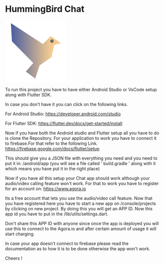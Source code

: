 # HummingBird Chat 

![HummingBirdLogo](https://github.com/mokshkant7/HummingBird/blob/master/images/HummingBirdLogo.png)

To run this project you have to have either Android Studio or VsCode setup along with Flutter SDK.

In case you don't have it you can click on the following links.

For Android Studio:
https://developer.android.com/studio

For Flutter SDK:
https://flutter.dev/docs/get-started/install

Now if you have both the Android studio and Flutter setup all you have to do is clone the Repository. For your application to work you have to connect it to firebase.For that refer to the following Link.
https://firebase.google.com/docs/flutter/setup 

This should give you a JSON file with everything you need and you need to put it in:
 /android/app (you will see a file called ' build.gradle ' along with it which means you have put it in the right place)

Now if you have all this setup your Chat app should work although your audio/video calling feature won't work. For that to work you have to register for an account on:
 https://www.agora.io

Its a free account that lets you use the audio/video call feature. Now that you have registered here you have to start a new app on /console/projects by clicking on new project. By doing this you will get an APP ID.  Now this app id you have to put in the 
/lib/utils/settings.dart.

Don't share this APP ID with anyone since once the app is deployed you will use this to connect to the Agora.io and after certain amount of usage it will start charging.

In case your app doesn't connect to firebase please read the documentation as to how it is to be done otherwise the app won't work.

Cheers ! 